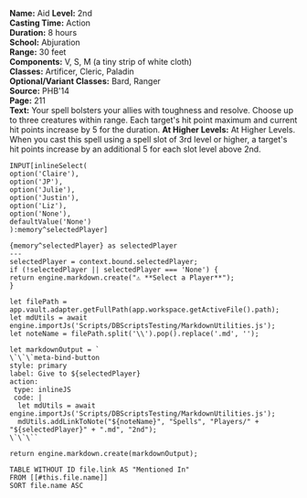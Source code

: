  **Name:** Aid
**Level:** 2nd  
**Casting Time:** Action  
**Duration:** 8 hours  
**School:** Abjuration  
**Range:** 30 feet  
**Components:** V, S, M (a tiny strip of white cloth)  
**Classes:** Artificer, Cleric, Paladin  
**Optional/Variant Classes:** Bard, Ranger  
**Source:** PHB'14  
**Page:** 211  
**Text:** Your spell bolsters your allies with toughness and resolve. Choose up to three creatures within range. Each target's hit point maximum and current hit points increase by 5 for the duration.
**At Higher Levels:**  At Higher Levels. When you cast this spell using a spell slot of 3rd level or higher, a target's hit points increase by an additional 5 for each slot level above 2nd.
```meta-bind
INPUT[inlineSelect(
option('Claire'), 
option('JP'), 
option('Julie'), 
option('Justin'), 
option('Liz'), 
option('None'), 
defaultValue('None')
):memory^selectedPlayer]
```
  
```meta-bind-js-view
{memory^selectedPlayer} as selectedPlayer
---
selectedPlayer = context.bound.selectedPlayer;
if (!selectedPlayer || selectedPlayer === 'None') {
return engine.markdown.create("⚠️ **Select a Player**");
}

let filePath = app.vault.adapter.getFullPath(app.workspace.getActiveFile().path);
let mdUtils = await engine.importJs('Scripts/DBScriptsTesting/MarkdownUtilities.js');
let noteName = filePath.split('\\').pop().replace('.md', '');

let markdownOutput = `
\`\`\`meta-bind-button
style: primary
label: Give to ${selectedPlayer}
action:
 type: inlineJS
 code: |
  let mdUtils = await engine.importJs('Scripts/DBScriptsTesting/MarkdownUtilities.js');
  mdUtils.addLinkToNote("${noteName}", "Spells", "Players/" + "${selectedPlayer}" + ".md", "2nd");
\`\`\``

return engine.markdown.create(markdownOutput);
```
  


```dataview
TABLE WITHOUT ID file.link AS "Mentioned In"
FROM [[#this.file.name]]
SORT file.name ASC
```
  